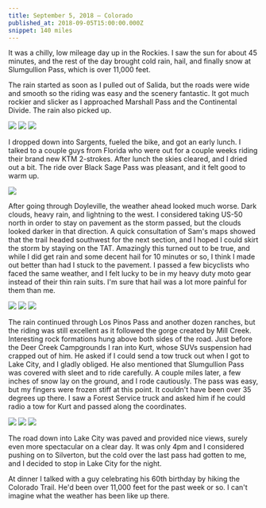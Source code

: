 ```yaml
---
title: September 5, 2018 — Colorado
published_at: 2018-09-05T15:00:00.000Z
snippet: 140 miles
---
```


It was a chilly, low mileage day up in the Rockies. I saw the sun for about 45 minutes, and the rest of the day brought cold rain, hail, and finally snow at Slumgullion Pass, which is over 11,000 feet.

The rain started as soon as I pulled out of Salida, but the roads were wide and smooth so the riding was easy and the scenery fantastic. It got much rockier and slicker as I approached Marshall Pass and the Continental Divide. The rain also picked up.

![](/img/tat/19/IMG_2911.jpg)
![](/img/tat/19/IMG_2912.jpg)
![](/img/tat/19/IMG_2915.jpg)

I dropped down into Sargents, fueled the bike, and got an early lunch. I talked to a couple guys from Florida who were out for a couple weeks riding their brand new KTM 2-strokes. After lunch the skies cleared, and I dried out a bit. The ride over Black Sage Pass was pleasant, and it felt good to warm up.

![](/img/tat/19/IMG_2924.jpg)

After going through Doyleville, the weather ahead looked much worse. Dark clouds, heavy rain, and lightning to the west. I considered taking US-50 north in order to stay on pavement as the storm passed, but the clouds looked darker in that direction. A quick consultation of Sam's maps showed that the trail headed southwest for the next section, and I hoped I could skirt the storm by staying on the TAT. Amazingly this turned out to be true, and while I did get rain and some decent hail for 10 minutes or so, I think I made out better than had I stuck to the pavement. I passed a few bicyclists who faced the same weather, and I felt lucky to be in my heavy duty moto gear instead of their thin rain suits. I'm sure that hail was a lot more painful for them than me.

![](/img/tat/19/IMG_2930.jpg)
![](/img/tat/19/IMG_2933.jpg)
![](/img/tat/19/IMG_2936.jpg)

The rain continued through Los Pinos Pass and another dozen ranches, but the riding was still excellent as it followed the gorge created by Mill Creek. Interesting rock formations hung above both sides of the road. Just before the Deer Creek Campgrounds I ran into Kurt, whose SUVs suspension had crapped out of him. He asked if I could send a tow truck out when I got to Lake City, and I gladly obliged. He also mentioned that Slumgullion Pass was covered with sleet and to ride carefully. A couple miles later, a few inches of snow lay on the ground, and I rode cautiously. The pass was easy, but my fingers were frozen stiff at this point. It couldn't have been over 35 degrees up there. I saw a Forest Service truck and asked him if he could radio a tow for Kurt and passed along the coordinates.

![](/img/tat/19/IMG_2939.jpg)
![](/img/tat/19/IMG_2941.jpg)
![](/img/tat/19/IMG_2944.jpg)

The road down into Lake City was paved and provided nice views, surely even more spectacular on a clear day. It was only 4pm and I considered pushing on to Silverton, but the cold over the last pass had gotten to me, and I decided to stop in Lake City for the night.

At dinner I talked with a guy celebrating his 60th birthday by hiking the Colorado Trail. He'd been over 11,000 feet for the past week or so. I can't imagine what the weather has been like up there.
